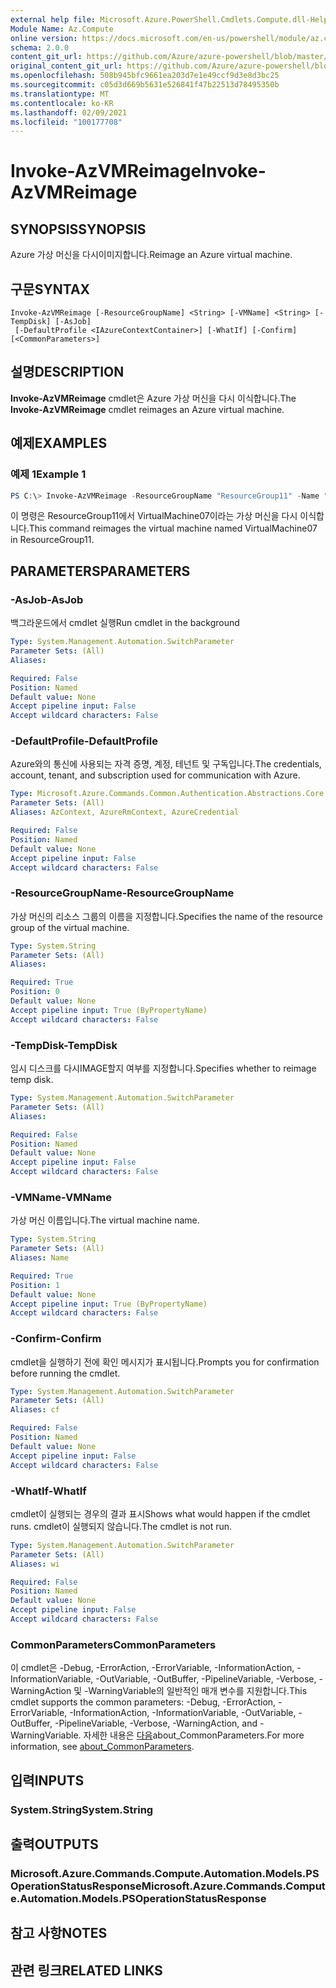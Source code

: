 ```yaml
---
external help file: Microsoft.Azure.PowerShell.Cmdlets.Compute.dll-Help.xml
Module Name: Az.Compute
online version: https://docs.microsoft.com/en-us/powershell/module/az.compute/invoke-azvmreimage
schema: 2.0.0
content_git_url: https://github.com/Azure/azure-powershell/blob/master/src/Compute/Compute/help/Invoke-AzVMReimage.md
original_content_git_url: https://github.com/Azure/azure-powershell/blob/master/src/Compute/Compute/help/Invoke-AzVMReimage.md
ms.openlocfilehash: 508b945bfc9661ea203d7e1e49ccf9d3e8d3bc25
ms.sourcegitcommit: c05d3d669b5631e526841f47b22513d78495350b
ms.translationtype: MT
ms.contentlocale: ko-KR
ms.lasthandoff: 02/09/2021
ms.locfileid: "100177708"
---
```

# <span data-ttu-id="08180-101">Invoke-AzVMReimage</span><span class="sxs-lookup"><span data-stu-id="08180-101">Invoke-AzVMReimage</span></span>

## <span data-ttu-id="08180-102">SYNOPSIS</span><span class="sxs-lookup"><span data-stu-id="08180-102">SYNOPSIS</span></span>
<span data-ttu-id="08180-103">Azure 가상 머신을 다시이미지합니다.</span><span class="sxs-lookup"><span data-stu-id="08180-103">Reimage an Azure virtual machine.</span></span>

## <span data-ttu-id="08180-104">구문</span><span class="sxs-lookup"><span data-stu-id="08180-104">SYNTAX</span></span>

```
Invoke-AzVMReimage [-ResourceGroupName] <String> [-VMName] <String> [-TempDisk] [-AsJob]
 [-DefaultProfile <IAzureContextContainer>] [-WhatIf] [-Confirm] [<CommonParameters>]
```

## <span data-ttu-id="08180-105">설명</span><span class="sxs-lookup"><span data-stu-id="08180-105">DESCRIPTION</span></span>
<span data-ttu-id="08180-106">**Invoke-AzVMReimage** cmdlet은 Azure 가상 머신을 다시 이식합니다.</span><span class="sxs-lookup"><span data-stu-id="08180-106">The **Invoke-AzVMReimage** cmdlet reimages an Azure virtual machine.</span></span>

## <span data-ttu-id="08180-107">예제</span><span class="sxs-lookup"><span data-stu-id="08180-107">EXAMPLES</span></span>

### <span data-ttu-id="08180-108">예제 1</span><span class="sxs-lookup"><span data-stu-id="08180-108">Example 1</span></span>
```powershell
PS C:\> Invoke-AzVMReimage -ResourceGroupName "ResourceGroup11" -Name "VirtualMachine07"
```

<span data-ttu-id="08180-109">이 명령은 ResourceGroup11에서 VirtualMachine07이라는 가상 머신을 다시 이식합니다.</span><span class="sxs-lookup"><span data-stu-id="08180-109">This command reimages the virtual machine named VirtualMachine07 in ResourceGroup11.</span></span>

## <span data-ttu-id="08180-110">PARAMETERS</span><span class="sxs-lookup"><span data-stu-id="08180-110">PARAMETERS</span></span>

### <span data-ttu-id="08180-111">-AsJob</span><span class="sxs-lookup"><span data-stu-id="08180-111">-AsJob</span></span>
<span data-ttu-id="08180-112">백그라운드에서 cmdlet 실행</span><span class="sxs-lookup"><span data-stu-id="08180-112">Run cmdlet in the background</span></span>

```yaml
Type: System.Management.Automation.SwitchParameter
Parameter Sets: (All)
Aliases:

Required: False
Position: Named
Default value: None
Accept pipeline input: False
Accept wildcard characters: False
```

### <span data-ttu-id="08180-113">-DefaultProfile</span><span class="sxs-lookup"><span data-stu-id="08180-113">-DefaultProfile</span></span>
<span data-ttu-id="08180-114">Azure와의 통신에 사용되는 자격 증명, 계정, 테넌트 및 구독입니다.</span><span class="sxs-lookup"><span data-stu-id="08180-114">The credentials, account, tenant, and subscription used for communication with Azure.</span></span>

```yaml
Type: Microsoft.Azure.Commands.Common.Authentication.Abstractions.Core.IAzureContextContainer
Parameter Sets: (All)
Aliases: AzContext, AzureRmContext, AzureCredential

Required: False
Position: Named
Default value: None
Accept pipeline input: False
Accept wildcard characters: False
```

### <span data-ttu-id="08180-115">-ResourceGroupName</span><span class="sxs-lookup"><span data-stu-id="08180-115">-ResourceGroupName</span></span>
<span data-ttu-id="08180-116">가상 머신의 리소스 그룹의 이름을 지정합니다.</span><span class="sxs-lookup"><span data-stu-id="08180-116">Specifies the name of the resource group of the virtual machine.</span></span>

```yaml
Type: System.String
Parameter Sets: (All)
Aliases:

Required: True
Position: 0
Default value: None
Accept pipeline input: True (ByPropertyName)
Accept wildcard characters: False
```

### <span data-ttu-id="08180-117">-TempDisk</span><span class="sxs-lookup"><span data-stu-id="08180-117">-TempDisk</span></span>
<span data-ttu-id="08180-118">임시 디스크를 다시IMAGE할지 여부를 지정합니다.</span><span class="sxs-lookup"><span data-stu-id="08180-118">Specifies whether to reimage temp disk.</span></span>

```yaml
Type: System.Management.Automation.SwitchParameter
Parameter Sets: (All)
Aliases:

Required: False
Position: Named
Default value: None
Accept pipeline input: False
Accept wildcard characters: False
```

### <span data-ttu-id="08180-119">-VMName</span><span class="sxs-lookup"><span data-stu-id="08180-119">-VMName</span></span>
<span data-ttu-id="08180-120">가상 머신 이름입니다.</span><span class="sxs-lookup"><span data-stu-id="08180-120">The virtual machine name.</span></span>

```yaml
Type: System.String
Parameter Sets: (All)
Aliases: Name

Required: True
Position: 1
Default value: None
Accept pipeline input: True (ByPropertyName)
Accept wildcard characters: False
```

### <span data-ttu-id="08180-121">-Confirm</span><span class="sxs-lookup"><span data-stu-id="08180-121">-Confirm</span></span>
<span data-ttu-id="08180-122">cmdlet을 실행하기 전에 확인 메시지가 표시됩니다.</span><span class="sxs-lookup"><span data-stu-id="08180-122">Prompts you for confirmation before running the cmdlet.</span></span>

```yaml
Type: System.Management.Automation.SwitchParameter
Parameter Sets: (All)
Aliases: cf

Required: False
Position: Named
Default value: None
Accept pipeline input: False
Accept wildcard characters: False
```

### <span data-ttu-id="08180-123">-WhatIf</span><span class="sxs-lookup"><span data-stu-id="08180-123">-WhatIf</span></span>
<span data-ttu-id="08180-124">cmdlet이 실행되는 경우의 결과 표시</span><span class="sxs-lookup"><span data-stu-id="08180-124">Shows what would happen if the cmdlet runs.</span></span>
<span data-ttu-id="08180-125">cmdlet이 실행되지 않습니다.</span><span class="sxs-lookup"><span data-stu-id="08180-125">The cmdlet is not run.</span></span>

```yaml
Type: System.Management.Automation.SwitchParameter
Parameter Sets: (All)
Aliases: wi

Required: False
Position: Named
Default value: None
Accept pipeline input: False
Accept wildcard characters: False
```

### <span data-ttu-id="08180-126">CommonParameters</span><span class="sxs-lookup"><span data-stu-id="08180-126">CommonParameters</span></span>
<span data-ttu-id="08180-127">이 cmdlet은 -Debug, -ErrorAction, -ErrorVariable, -InformationAction, -InformationVariable, -OutVariable, -OutBuffer, -PipelineVariable, -Verbose, -WarningAction 및 -WarningVariable의 일반적인 매개 변수를 지원합니다.</span><span class="sxs-lookup"><span data-stu-id="08180-127">This cmdlet supports the common parameters: -Debug, -ErrorAction, -ErrorVariable, -InformationAction, -InformationVariable, -OutVariable, -OutBuffer, -PipelineVariable, -Verbose, -WarningAction, and -WarningVariable.</span></span> <span data-ttu-id="08180-128">자세한 내용은 [다음](http://go.microsoft.com/fwlink/?LinkID=113216)about_CommonParameters.</span><span class="sxs-lookup"><span data-stu-id="08180-128">For more information, see [about_CommonParameters](http://go.microsoft.com/fwlink/?LinkID=113216).</span></span>

## <span data-ttu-id="08180-129">입력</span><span class="sxs-lookup"><span data-stu-id="08180-129">INPUTS</span></span>

### <span data-ttu-id="08180-130">System.String</span><span class="sxs-lookup"><span data-stu-id="08180-130">System.String</span></span>

## <span data-ttu-id="08180-131">출력</span><span class="sxs-lookup"><span data-stu-id="08180-131">OUTPUTS</span></span>

### <span data-ttu-id="08180-132">Microsoft.Azure.Commands.Compute.Automation.Models.PSOperationStatusResponse</span><span class="sxs-lookup"><span data-stu-id="08180-132">Microsoft.Azure.Commands.Compute.Automation.Models.PSOperationStatusResponse</span></span>

## <span data-ttu-id="08180-133">참고 사항</span><span class="sxs-lookup"><span data-stu-id="08180-133">NOTES</span></span>

## <span data-ttu-id="08180-134">관련 링크</span><span class="sxs-lookup"><span data-stu-id="08180-134">RELATED LINKS</span></span>
